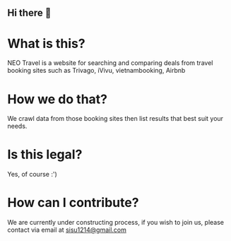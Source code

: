 ## Hi there 👋

# What is this?
NEO Travel is a website for searching and comparing deals from travel booking sites such as Trivago, iVivu, vietnambooking, Airbnb

# How we do that?
We crawl data from those booking sites then list results that best suit your needs.

# Is this legal?
Yes, of course :')

# How can I contribute?
We are currently under constructing process, if you wish to join us, please contact via email at sisu1214@gmail.com

